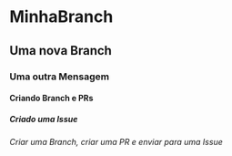 # MinhaBranch

## Uma nova Branch

### Uma outra Mensagem

#### Criando Branch e PRs

##### Criado uma Issue 

###### Criar uma Branch, criar uma PR e enviar para uma Issue